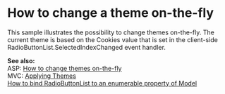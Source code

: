 # How to change a theme on-the-fly


<p>This sample illustrates the possibility to change themes on-the-fly. The current theme is based on the Cookies value that is set in the client-side RadioButtonList.SelectedIndexChanged event handler. </p><p><strong>See also:</strong><br />
ASP: <a href="https://www.devexpress.com/Support/Center/p/E1342">How to change themes on-the-fly</a><br />
MVC: <a href="http://documentation.devexpress.com/#AspNet/CustomDocument9143"><u>Applying Themes</u></a><br />
<a href="https://www.devexpress.com/Support/Center/p/E2871">How to bind RadioButtonList to an enumerable property of Model</a></p>

<br/>


